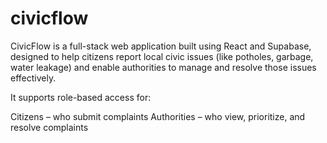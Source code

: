 # civicflow
CivicFlow is a full-stack web application built using React and Supabase, designed to help citizens report local civic issues (like potholes, garbage, water leakage) and enable authorities to manage and resolve those issues effectively.

It supports role-based access for:

Citizens – who submit complaints
Authorities – who view, prioritize, and resolve complaints
